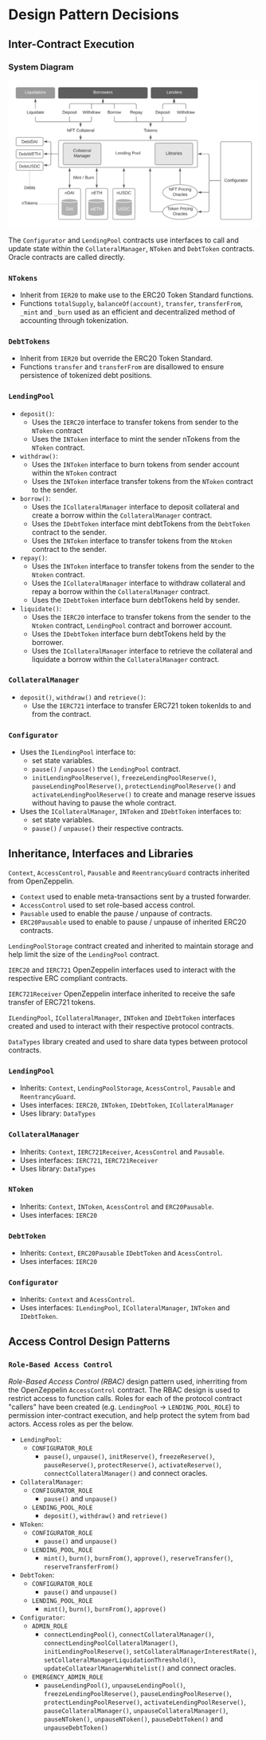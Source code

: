 # Design Pattern Decisions

## Inter-Contract Execution

### System Diagram

![System Diagram](../assets/nftlend-system-diagram.png?raw=true "System diagram")

The `Configurator` and `LendingPool` contracts use interfaces to call and update state within the `CollateralManager`, `NToken` and `DebtToken` contracts. Oracle contracts are called directly.

### `NTokens`
* Inherit from `IER20` to make use to the ERC20 Token Standard functions.
* Functions `totalSupply`, `balanceOf(account)`, `transfer`, `transferFrom`, `_mint` and `_burn` used as an efficient and decentralized method of accounting through tokenization.

### `DebtTokens`
* Inherit from `IER20` but override the ERC20 Token Standard.
* Functions `transfer` and `transferFrom` are disallowed to ensure persistence of tokenized debt positions. 

### `LendingPool`
* `deposit()`: 
  * Uses the `IERC20` interface to transfer tokens from sender to the `NToken` contract
  * Uses the `INToken` interface to mint the sender nTokens from the `NToken` contract.
* `withdraw()`: 
  * Uses the `INToken` interface to burn tokens from sender account within the `NToken` contract
  * Uses the `INToken` interface transfer tokens from the `NToken` contract to the sender.
* `borrow()`: 
  * Uses the `ICollateralManager` interface to deposit collateral and create a borrow within the `CollateralManager` contract.
  * Uses the `IDebtToken` interface mint debtTokens from the `DebtToken` contract to the sender.
  * Uses the `INToken` interface to transfer tokens from the `Ntoken` contract to the sender. 
* `repay()`:
  * Uses the `INToken` interface to transfer tokens from the sender to the `Ntoken` contract. 
  * Uses the `ICollateralManager` interface to withdraw collateral and repay a borrow within the `CollateralManager` contract.
  * Uses the `IDebtToken` interface burn debtTokens held by sender.
* `liquidate()`:
  * Uses the `IERC20` interface to transfer tokens from the sender to the `Ntoken` contract, `LendingPool` contract and borrower account.
  * Uses the `IDebtToken` interface burn debtTokens held by the borrower.
  * Uses the `ICollateralManager` interface to retrieve the collateral and liquidate a borrow within the `CollateralManager` contract.

### `CollateralManager`
* `deposit()`, `withdraw()` and `retrieve()`:
  * Use the `IERC721` interface to transfer ERC721 token tokenIds to and from the contract.

### `Configurator`
* Uses the `ILendingPool` interface to:
  * set state variables.
  * `pause()` / `unpause()` the `LendingPool` contract.
  * `initLendingPoolReserve()`, `freezeLendingPoolReserve()`, `pauseLendingPoolReserve()`, `protectLendingPoolReserve()` and `activateLendingPoolReserve()` to create and manage reserve issues without having to pause the whole contract.
* Uses the `ICollateralManager`, `INToken` and `IDebtToken` interfaces to:
  * set state variables.
  * `pause()` / `unpause()` their respective contracts.


## Inheritance,  Interfaces and Libraries

`Context`, `AccessControl`, `Pausable` and `ReentrancyGuard` contracts inherited from OpenZeppelin. 
* `Context` used to enable meta-transactions sent by a trusted forwarder.
* `AccessControl` used to set role-based access control.
* `Pausable` used to enable the pause / unpause of contracts.
* `ERC20Pausable` used to enable to pause / unpause of inherited ERC20 contracts. 

`LendingPoolStorage` contract created and inherited to maintain storage and help limit the size of the `LendingPool` contract. 

`IERC20` and `IERC721` OpenZeppelin interfaces used to interact with the respective ERC compliant contracts. 

`IERC721Receiver` OpenZeppelin interface inherited to receive the safe transfer of ERC721 tokens. 

`ILendingPool`, `ICollateralManager`, `INToken` and `IDebtToken` interfaces created and used to interact with their respective protocol contracts.

`DataTypes` library created and used to share data types between protocol contracts. 

### `LendingPool`

* Inherits: `Context`, `LendingPoolStorage`, `AcessControl`, `Pausable` and `ReentrancyGuard`.
* Uses interfaces: `IERC20`, `INToken`, `IDebtToken`, `ICollateralManager`
* Uses library: `DataTypes` 

### `CollateralManager`

* Inherits: `Context`, `IERC721Receiver`, `AcessControl` and `Pausable`.
* Uses interfaces: `IERC721`, `IERC721Receiver`
* Uses library: `DataTypes` 

### `NToken`

* Inherits: `Context`, `INToken`, `AcessControl` and `ERC20Pausable`.
* Uses interfaces: `IERC20`

### `DebtToken`

* Inherits: `Context`, `ERC20Pausable` `IDebtToken` and `AcessControl`.
* Uses interfaces: `IERC20`

### `Configurator`

* Inherits: `Context` and `AcessControl`.
* Uses interfaces: `ILendingPool`, `ICollateralManager`, `INToken` and `IDebtToken`.

<!-- ## Oracles

TODO -->

## Access Control Design Patterns

### `Role-Based Access Control`

*Role-Based Access Control (RBAC)* design pattern used, inherriting from the OpenZeppelin `AccessControl` contract. The RBAC design is used to restrict access to function calls. Roles for each of the protocol contract "callers" have been created (e.g. `LendingPool` &rarr; `LENDING_POOL_ROLE`) to permission inter-contract execution, and help protect the sytem from bad actors. Access roles as per the below.

* `LendingPool`:
  * `CONFIGURATOR_ROLE`
    * `pause()`, `unpause()`, `initReserve()`, `freezeReserve()`, `pauseReserve()`, `protectReserve()`, `activateReserve()`, `connectCollateralManager()` and connect oracles.
* `CollateralManager`:
  * `CONFIGURATOR_ROLE`
    * `pause()` and `unpause()`
  * `LENDING_POOL_ROLE`
    * `deposit()`, `withdraw()` and `retrieve()`
* `NToken`:
  * `CONFIGURATOR_ROLE`
    * `pause()` and `unpause()`
  * `LENDING_POOL_ROLE`
    * `mint()`, `burn()`, `burnFrom()`, `approve()`, `reserveTransfer()`, `reserveTransferFrom()`
* `DebtToken`:
  * `CONFIGURATOR_ROLE`
    * `pause()` and `unpause()`
  * `LENDING_POOL_ROLE`
    * `mint()`, `burn()`, `burnFrom()`, `approve()`
* `Configurator`:
  * `ADMIN_ROLE`
    * `connectLendingPool()`, `connectCollateralManager()`, `connectLendingPoolCollateralManager()`, `initLendingPoolReserve()`, `setCollateralManagerInterestRate()`, `setCollateralManagerLiquidationThreshold()`, `updateCollatearlManagerWhitelist()` and connect oracles.
  * `EMERGENCY_ADMIN_ROLE`
    * `pauseLendingPool()`, `unpauseLendingPool()`, `freezeLendingPoolReserve()`, `pauseLendingPoolReserve()`, `protectLendingPoolReserve()`, `activateLendingPoolReserve()`, `pauseCollateralManager()`, `unpauseCollateralManager()`, `pauseNToken()`, `unpauseNToken()`, `pauseDebtToken()` and `unpauseDebtToken()`

<!-- ## Upgradable Contracts

TODO -->

<!-- ## Optimizing Gas

TODO -->